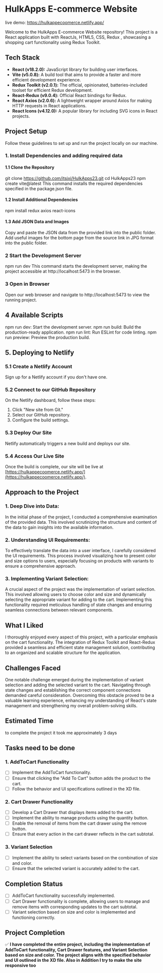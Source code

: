  # HulkApps E-commerce Website 
live demo:  https://hulkappecoomerce.netlify.app/

Welcome to the HulkApps E-commerce Website repository! This project is a React application built with ReactJs, HTML5, CSS, Redux , showcasing a shopping cart functionality using Redux Toolkit.

## Tech Stack

- **React (v18.2.0):** JavaScript library for building user interfaces.
- **Vite (v5.0.8):** A build tool that aims to provide a faster and more efficient development experience.
- **Redux Toolkit (v2.0.1):** The official, opinionated, batteries-included toolset for efficient Redux development.
- **React-Redux (v9.0.4):** Official React bindings for Redux.
- **React Axios (v2.0.6):** A lightweight wrapper around Axios for making HTTP requests in React applications.
- **React Icons (v4.12.0):** A popular library for including SVG icons in React projects.

## Project Setup

Follow these guidelines to set up and run the project locally on our machine.



### 1. Install Dependencies and adding required data

#### 1.1 Clone the Repository

git clone https://github.com/itsjxi/HulkApps23.git
cd HulkApps23
npm create vite@latest
This command installs the required dependencies specified in the package.json file.

#### 1.2 Install Additional Dependencies
npm install redux axios react-icons

#### 1.3 Add JSON Data and Images
Copy and paste the JSON data from the provided link into the public folder.
Add useful images for the bottom page from the source link in JPG format into the public folder.

### 2  Start the Development Server
npm run dev
This command starts the development server, making the project accessible at http://localhost:5473 in the browser.

### 3 Open in Browser
Open our web browser and navigate to http://localhost:5473 to view the running project.

## 4  Available Scripts
npm run dev: Start the development server.
npm run build: Build the production-ready application.
npm run lint: Run ESLint for code linting.
npm run preview: Preview the production build.

## 5. Deploying to Netlify

### 5.1 Create a Netlify Account

Sign up for a Netlify account if you don't have one.

### 5.2 Connect to our GitHub Repository

On the Netlify dashboard, follow these steps:

1. Click "New site from Git."
2. Select our GitHub repository.
3. Configure the build settings.

### 5.3 Deploy Our Site

Netlify automatically triggers a new build and deploys our site.

### 5.4 Access Our Live Site

Once the build is complete, our site will be live at [https://hulkappecoomerce.netlify.app/](https://hulkappecoomerce.netlify.app/).


## Approach to the Project

### 1. Deep Dive into Data:
In the initial phase of the project, I conducted a comprehensive examination of the provided data. This involved scrutinizing the structure and content of the data to gain insights into the available information.

### 2. Understanding UI Requirements:
To effectively translate the data into a user interface, I carefully considered the UI requirements. This process involved visualizing how to present color and size options to users, especially focusing on products with variants to ensure a comprehensive approach.

### 3. Implementing Variant Selection:
A crucial aspect of the project was the implementation of variant selection. This involved allowing users to choose color and size and dynamically selecting the appropriate variant for adding to the cart. Implementing this functionality required meticulous handling of state changes and ensuring seamless connections between relevant components.

## What I Liked

I thoroughly enjoyed every aspect of this project, with a particular emphasis on the cart functionality. The integration of Redux Toolkit and React-Redux provided a seamless and efficient state management solution, contributing to an organized and scalable structure for the application.

## Challenges Faced

One notable challenge emerged during the implementation of variant selection and adding the selected variant to the cart. Navigating through state changes and establishing the correct component connections demanded careful consideration. Overcoming this obstacle proved to be a valuable learning experience, enhancing my understanding of React's state management and strengthening my overall problem-solving skills.

## Estimated Time
to complete the project it took me approximately 3 days 


##  Tasks need to be done 

### 1. AddToCart Functionality
- [ ] Implement the AddToCart functionality.
- [ ] Ensure that clicking the "Add To Cart" button adds the product to the cart.
- [ ] Follow the behavior and UI specifications outlined in the XD file.

### 2. Cart Drawer Functionality
- [ ] Develop a Cart Drawer that displays items added to the cart.
- [ ] Implement the ability to manage products using the quantity button.
- [ ] Enable the removal of items from the cart drawer using the remove button.
- [ ] Ensure that every action in the cart drawer reflects in the cart subtotal.

### 3. Variant Selection
- [ ] Implement the ability to select variants based on the combination of size and color.
- [ ] Ensure that the selected variant is accurately added to the cart.

## Completion Status

- [ ] AddToCart functionality successfully implemented.
- [ ] Cart Drawer functionality is complete, allowing users to manage and remove items with corresponding updates to the cart subtotal.
- [ ] Variant selection based on size and color is implemented and functioning correctly.

## Project Completion

✅ **I have completed the entire project, including the implementation of AddToCart functionality, Cart Drawer features, and Variant Selection based on size and color. The project aligns with the specified behavior and UI outlined in the XD file. Also in Addition I try to make the site responsive too**

